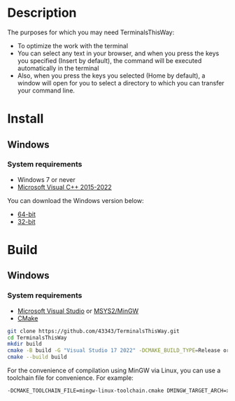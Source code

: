 
# Description

The purposes for which you may need TerminalsThisWay:

+ To optimize the work with the terminal
+ You can select any text in your browser, and when you press the keys you specified (Insert by default), the command will be executed automatically in the terminal
+ Also, when you press the keys you selected (Home by default), a window will open for you to select a directory to which you can transfer your command line.

# Install
## Windows
### System requirements

+ Windows 7 or never
+ [Microsoft Visual C++ 2015-2022](https://learn.microsoft.com/ru-ru/cpp/windows/latest-supported-vc-redist?view=msvc-170)

You can download the Windows version below:

+ [64-bit](https://github.com/43343/TerminalsThisWay/releases/download/1.0.1/TerminalsThisWay-1.0.1-win64.exe)
+ [32-bit](https://github.com/43343/TerminalsThisWay/releases/download/1.0.1/TerminalsThisWay-1.0.1-win32.exe)


# Build
## Windows
### System requirements

+ [Microsoft Visual Studio](https://visualstudio.microsoft.com/ru/downloads/) or [MSYS2/MinGW](https://www.msys2.org/)
+ [CMake](https://cmake.org/)

```bash
git clone https://github.com/43343/TerminalsThisWay.git
cd TerminalsThisWay
mkdir build
cmake -B build -G "Visual Studio 17 2022" -DCMAKE_BUILD_TYPE=Release or cmake -B build -G "MinGW Makefiles" -DCMAKE_BUILD_TYPE=Release
cmake --build build
```

For the convenience of compilation using MinGW via Linux, you can use a toolchain file for convenience. For example:
```bash
-DCMAKE_TOOLCHAIN_FILE=mingw-linux-toolchain.cmake DMINGW_TARGET_ARCH=x86 or x64
```
